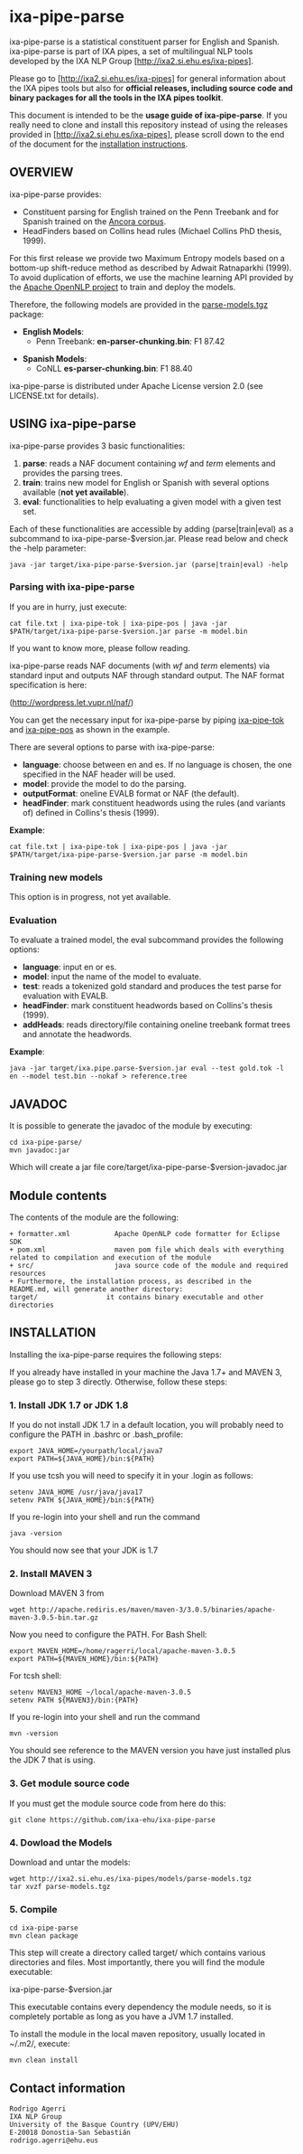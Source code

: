 
ixa-pipe-parse
==============
ixa-pipe-parse is a statistical constituent parser for English and Spanish.
ixa-pipe-parse is part of IXA pipes, a set of multilingual NLP tools developed
by the IXA NLP Group [http://ixa2.si.ehu.es/ixa-pipes].

Please go to [http://ixa2.si.ehu.es/ixa-pipes] for general information about the IXA
pipes tools but also for **official releases, including source code and binary
packages for all the tools in the IXA pipes toolkit**.

This document is intended to be the **usage guide of ixa-pipe-parse**. If you really need to clone
and install this repository instead of using the releases provided in
[http://ixa2.si.ehu.es/ixa-pipes], please scroll down to the end of the document for
the [installation instructions](#installation).

## OVERVIEW

ixa-pipe-parse provides:

  + Constituent parsing for English trained on the Penn Treebank and for Spanish trained on the
    [Ancora corpus](http://clic.ub.edu/corpus/ancora). 
  + HeadFinders based on Collins head rules (Michael Collins PhD thesis, 1999).

For this first release we provide two Maximum Entropy models based on a bottom-up shift-reduce method as
described by Adwait Ratnaparkhi (1999). To avoid duplication of efforts, we use the machine learning API
provided by the [Apache OpenNLP project](http://opennlp.apache.org) to train and deploy the models.

Therefore, the following models are provided in the [parse-models.tgz](http://ixa2.si.ehu.es/ixa-pipes/models/parse-models.tgz) package:

* **English Models**:
  + Penn Treebank: **en-parser-chunking.bin**: F1 87.42

+ **Spanish Models**:
  + CoNLL **es-parser-chunking.bin**: F1 88.40

ixa-pipe-parse is distributed under Apache License version 2.0 (see LICENSE.txt for details).

## USING ixa-pipe-parse

ixa-pipe-parse provides 3 basic functionalities:

1. **parse**: reads a NAF document containing *wf* and *term* elements and
   provides the parsing trees.
2. **train**: trains new model for English or Spanish with several options
   available (**not yet available**).
3. **eval**: functionalities to help evaluating a given model with a given test set.

Each of these functionalities are accessible by adding (parse|train|eval) as a
subcommand to ixa-pipe-parse-$version.jar. Please read below and check the -help
parameter:

````shell
java -jar target/ixa-pipe-parse-$version.jar (parse|train|eval) -help
````

### Parsing with ixa-pipe-parse

If you are in hurry, just execute:

````shell
cat file.txt | ixa-pipe-tok | ixa-pipe-pos | java -jar $PATH/target/ixa-pipe-parse-$version.jar parse -m model.bin
````

If you want to know more, please follow reading.

ixa-pipe-parse reads NAF documents (with *wf* and *term* elements) via standard input and outputs NAF
through standard output. The NAF format specification is here:

(http://wordpress.let.vupr.nl/naf/)

You can get the necessary input for ixa-pipe-parse by piping
[ixa-pipe-tok](https://github.com/ixa-ehu/ixa-pipe-tok) and
[ixa-pipe-pos](https://github.com/ixa-ehu/ixa-pipe-pos) as shown in the
example.

There are several options to parse with ixa-pipe-parse:

+ **language**: choose between en and es. If no language is chosen, the one specified
  in the NAF header will be used.
+ **model**: provide the model to do the parsing.
+ **outputFormat**: oneline EVALB format or NAF (the default).
+ **headFinder**: mark constituent headwords using the rules (and variants of) defined in Collins's thesis (1999).

**Example**:

````shell
cat file.txt | ixa-pipe-tok | ixa-pipe-pos | java -jar $PATH/target/ixa-pipe-parse-$version.jar parse -m model.bin
````

### Training new models

This option is in progress, not yet available.

### Evaluation

To evaluate a trained model, the eval subcommand provides the following
options:

+ **language**: input en or es.
+ **model**: input the name of the model to evaluate.
+ **test**: reads a tokenized gold standard and produces the test parse for
  evaluation with EVALB.
+ **headFinder**: mark constituent headwords based on Collins's thesis (1999).
+ **addHeads**: reads directory/file containing oneline treebank
  format trees and annotate the headwords.

**Example**:

````shell
java -jar target/ixa.pipe.parse-$version.jar eval --test gold.tok -l en --model test.bin --nokaf > reference.tree
````

## JAVADOC

It is possible to generate the javadoc of the module by executing:

````shell
cd ixa-pipe-parse/
mvn javadoc:jar
````

Which will create a jar file core/target/ixa-pipe-parse-$version-javadoc.jar

## Module contents

The contents of the module are the following:

    + formatter.xml           Apache OpenNLP code formatter for Eclipse SDK
    + pom.xml                 maven pom file which deals with everything related to compilation and execution of the module
    + src/                    java source code of the module and required resources
    + Furthermore, the installation process, as described in the README.md, will generate another directory:
    target/                 it contains binary executable and other directories


## INSTALLATION

Installing the ixa-pipe-parse requires the following steps:

If you already have installed in your machine the Java 1.7+ and MAVEN 3, please go to step 3
directly. Otherwise, follow these steps:

### 1. Install JDK 1.7 or JDK 1.8

If you do not install JDK 1.7 in a default location, you will probably need to configure the PATH in .bashrc or .bash_profile:

````shell
export JAVA_HOME=/yourpath/local/java7
export PATH=${JAVA_HOME}/bin:${PATH}
````

If you use tcsh you will need to specify it in your .login as follows:

````shell
setenv JAVA_HOME /usr/java/java17
setenv PATH ${JAVA_HOME}/bin:${PATH}
````

If you re-login into your shell and run the command

````shell
java -version
````

You should now see that your JDK is 1.7

### 2. Install MAVEN 3

Download MAVEN 3 from

````shell
wget http://apache.rediris.es/maven/maven-3/3.0.5/binaries/apache-maven-3.0.5-bin.tar.gz
````

Now you need to configure the PATH. For Bash Shell:

````shell
export MAVEN_HOME=/home/ragerri/local/apache-maven-3.0.5
export PATH=${MAVEN_HOME}/bin:${PATH}
````

For tcsh shell:

````shell
setenv MAVEN3_HOME ~/local/apache-maven-3.0.5
setenv PATH ${MAVEN3}/bin:{PATH}
````

If you re-login into your shell and run the command

````shell
mvn -version
````

You should see reference to the MAVEN version you have just installed plus the JDK 7 that is using.

### 3. Get module source code

If you must get the module source code from here do this:

````shell
git clone https://github.com/ixa-ehu/ixa-pipe-parse
````

### 4. Dowload the Models

Download and untar the models:

````shell
wget http://ixa2.si.ehu.es/ixa-pipes/models/parse-models.tgz
tar xvzf parse-models.tgz
````
### 5. Compile

````shell
cd ixa-pipe-parse
mvn clean package
````

This step will create a directory called target/ which contains various directories and files.
Most importantly, there you will find the module executable:

ixa-pipe-parse-$version.jar

This executable contains every dependency the module needs, so it is completely portable as long
as you have a JVM 1.7 installed.

To install the module in the local maven repository, usually located in ~/.m2/, execute:

````shell
mvn clean install
````

## Contact information

````shell
Rodrigo Agerri
IXA NLP Group
University of the Basque Country (UPV/EHU)
E-20018 Donostia-San Sebastián
rodrigo.agerri@ehu.eus
````
